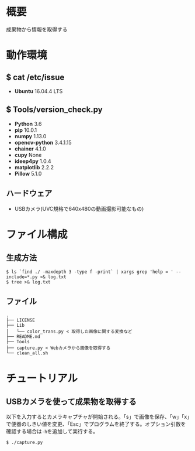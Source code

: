 # 概要

成果物から情報を取得する

# 動作環境

## $ cat /etc/issue

- **Ubuntu** 16.04.4 LTS

## $ Tools/version_check.py

- **Python** 3.6
- **pip** 10.0.1
- **numpy** 1.13.0
- **opencv-python** 3.4.1.15
- **chainer** 4.1.0
- **cupy** None
- **ideep4py** 1.0.4
- **matplotlib** 2.2.2
- **Pillow** 5.1.0

## ハードウェア

- USBカメラ(UVC規格で640x480の動画撮影可能なもの)

# ファイル構成

## 生成方法

```console
$ ls `find ./ -maxdepth 3 -type f -print` | xargs grep 'help = ' --include=*.py >& log.txt
$ tree >& log.txt
```

## ファイル

```console
.
├── LICENSE
├── Lib
│   └── color_trans.py < 取得した画像に関する変換など
├── README.md
├── Tools
├── capture.py < Webカメラから画像を取得する
└── clean_all.sh
```

# チュートリアル

## USBカメラを使って成果物を取得する

以下を入力するとカメラキャプチャが開始される。「s」で画像を保存、「w」「x」で便器のしきい値を変更、「Esc」でプログラムを終了する。オプション引数を確認する場合は`-h`を追加して実行する。

```console
$ ./capture.py
```
